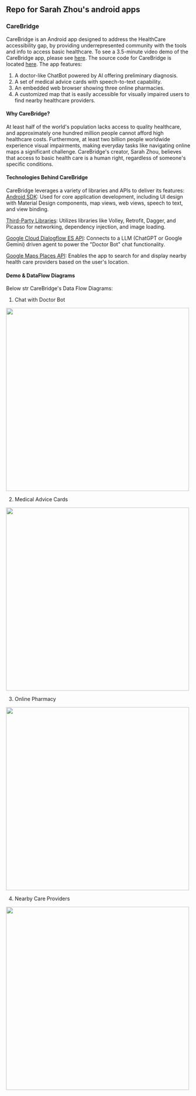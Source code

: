 ## Repo for Sarah Zhou's android apps

### CareBridge
CareBridge is an Android app designed to address the HealthCare accessibility gap, by providing underrepresented community with the tools and info to access basic healthcare. To see a 3.5-minute video demo of the CareBridge app, please see [here](https://youtu.be/SSBY2XK9Ivg). 
The source code for CareBridge is located [here](https://github.com/sarahf-zh/my-android/tree/main/CareBridge). The app features:
1) A doctor-like ChatBot powered by AI offering preliminary diagnosis.
2) A set of medical advice cards with speech-to-text capability.
3) An embedded web browser showing three online pharmacies.
4) A customized map that is easily accessible for visually impaired users to find nearby healthcare providers.

#### Why CareBridge?
At least half of the world's population lacks access to quality healthcare, and approximately one hundred million people cannot afford high healthcare costs. Furthermore, at least two billion people worldwide experience visual impairments, making everyday tasks like navigating online maps a significant challenge. CareBridge's creator, Sarah Zhou, believes that access to basic health care is a human right, regardless of someone's specific conditions.

#### Technologies Behind CareBridge
CareBridge leverages a variety of libraries and APIs to deliver its features:
<ins>Android SDK</ins>: Used for core application development, including UI design with Material Design components, map views, web views, speech to text, and view binding.

<ins>Third-Party Libraries</ins>: Utilizes libraries like Volley, Retrofit, Dagger, and Picasso for networking, dependency injection, and image loading.

<ins>Google Cloud Dialogflow ES API</ins>: Connects to a LLM (ChatGPT or Google Gemini) driven agent to power the "Doctor Bot" chat functionality.

<ins>Google Maps Places API</ins>: Enables the app to search for and display nearby health care providers based on the user's location.


#### Demo & DataFlow Diagrams
Below str CareBridge's Data Flow Diagrams:

1) Chat with Doctor Bot
<img src="https://github.com/sarahf-zh/my-android/blob/main/CareBridge/screen_snapshots/Flow1.png" width = "500" hight = "180" align="center">

2) Medical Advice Cards
<img src="https://github.com/sarahf-zh/my-android/blob/main/CareBridge/screen_snapshots/Flow2.png" width = "500" hight = "180" align="center">

3) Online Pharmacy 
<img src="https://github.com/sarahf-zh/my-android/blob/main/CareBridge/screen_snapshots/Flow3.png" width = "500" hight = "180" align="center">

4) Nearby Care Providers
<img src="https://github.com/sarahf-zh/my-android/blob/main/CareBridge/screen_snapshots/Flow4.png" width = "500" hight = "180" align="center">